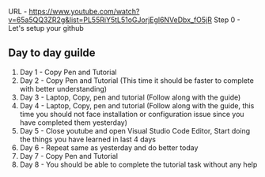 URL - https://www.youtube.com/watch?v=65a5QQ3ZR2g&list=PL55RiY5tL51oGJorjEgl6NVeDbx_fO5jR
Step 0 - Let's setup your github

<h2> Day to day guilde </h2>
<ol>
  <li> Day 1 - Copy Pen and Tutorial </li>
  <li> Day 2 - Copy Pen and Tutorial (This time it should be faster to complete with better understanding) </li>
  <li> Day 3 - Laptop, Copy, pen and tutorial (Follow along with the guide) </li>
  <li> Day 4 - Laptop, Copy, pen and tutorial (Follow along with the guide, this time you should not face installation or configuration issue since you have completed them yesterday) </li>
  <li> Day 5 - Close youtube and open Visual Studio Code Editor, Start doing the things you have learned in last 4 days  </li>
  <li> Day 6 - Repeat same as yesterday and do better today  </li>
  <li> Day 7 - Copy Pen and Tutorial </li>

  <li> Day 8 - You should be able to complete the tutorial task without any help  </li>
</ol>

